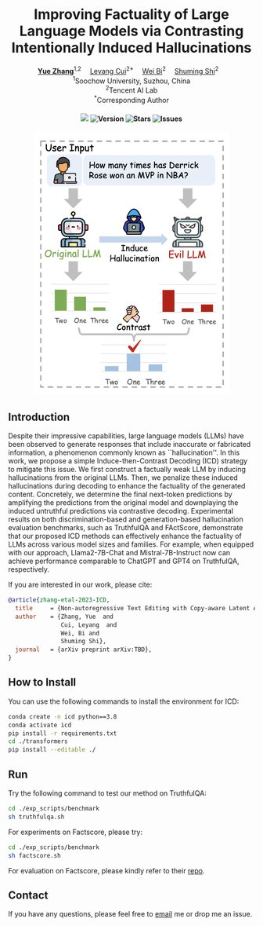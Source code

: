 <div align="center">

# Improving Factuality of Large Language Models via Contrasting Intentionally Induced Hallucinations

<div>
  <a href='https://hillzhang1999.github.io/' target='_blank'><b>Yue Zhang</b></a><sup>1,2</sup>&emsp;
  <a href='https://nealcly.github.io/' target='_blank'>Leyang Cui</b></a><sup>2*</sup>&emsp;
  <a href='https://scholar.google.com/citations?user=aSJcgQMAAAAJ&hl=en/' target='_blank'>Wei Bi</b></a><sup>2</sup>&emsp;
  <a href='https://scholar.google.com/citations?user=Lg31AKMAAAAJ&hl=en/' target='_blank'>Shuming Shi</b></a><sup>2</sup>&emsp;
</div>
<div><sup>1</sup>Soochow University, Suzhou, China</div>
<div><sup>2</sup>Tencent AI Lab</div>
<div><sup>*</sup>Corresponding Author</div>

<div>
<h4>

![](https://img.shields.io/badge/PRs-welcome-brightgreen) 
<img src="https://img.shields.io/badge/Version-1.0-blue.svg" alt="Version">
<img src="https://img.shields.io/github/stars/HillZhang1999/ICD?color=yellow" alt="Stars">
<img src="https://img.shields.io/github/issues/HillZhang1999/ICD?color=red" alt="Issues">

</h4>
</div>

<img width="400" alt="image" src="./pics/method.png">

</div>

## Introduction

Despite their impressive capabilities, large language models (LLMs) have been observed to generate responses that include inaccurate or fabricated information, a phenomenon commonly known as ``hallucination''. In this work, we propose a simple Induce-then-Contrast Decoding (ICD) strategy to mitigate this issue. We first construct a factually weak LLM by inducing hallucinations from the original LLMs. Then, we penalize these induced hallucinations during decoding to enhance the factuality of the generated content. Concretely, we determine the final next-token predictions by amplifying the predictions from the original model and downplaying the induced untruthful predictions via contrastive decoding. Experimental results on both discrimination-based and generation-based hallucination evaluation benchmarks, such as TruthfulQA and FActScore, demonstrate that our proposed ICD methods can effectively enhance the factuality of LLMs across various model sizes and families. For example, when equipped with our approach, Llama2-7B-Chat and Mistral-7B-Instruct now can achieve performance comparable to ChatGPT and GPT4 on TruthfulQA, respectively.

If you are interested in our work, please cite:
```bib
@article{zhang-etal-2023-ICD,
  title     = {Non-autoregressive Text Editing with Copy-aware Latent Alignments},
  author    = {Zhang, Yue  and
               Cui, Leyang  and
               Wei, Bi and
               Shuming Shi},
  journal   = {arXiv preprint arXiv:TBD},
}
```

## How to Install

You can use the following commands to install the environment for ICD:

```sh
conda create -n icd python==3.8
conda activate icd
pip install -r requirements.txt
cd ./transformers
pip install --editable ./
```

## Run

Try the following command to test our method on TruthfulQA:
```sh
cd ./exp_scripts/benchmark
sh truthfulqa.sh
```

For experiments on Factscore, please try:
```sh
cd ./exp_scripts/benchmark
sh factscore.sh
```
For evaluation on Factscore, please kindly refer to their [repo](https://github.com/shmsw25/FActScore/tree/main).

## Contact

If you have any questions, please feel free to [email](mailto:hillzhang1999@qq.com) me or drop me an issue.